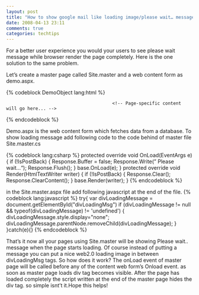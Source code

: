 ```yaml
---
layout: post
title: "How to show google mail like loading image/please wait… message while page data loads"
date: 2008-04-13 23:11
comments: true
categories: techtips
---
```

For a better user experience you would your users to see please wait message while browser render the page completely. Here is the one solution to the same problem.

Let’s create a master page called Site.master and a web content form as demo.aspx.
<!-- more -->
{% codeblock DemoObject lang:html %}
<title>Loading Demo</title>
    <form>
 
<div>
 
<!-- Page Header will go here... -->
 
</div>
 
<div>
 
 
                                            <!-- Page-specific content will go here... -->
                                         
 
</div>
 
<div>
 
<!-- Page Footer will go here... -->
 
</div>
{% endcodeblock %}

Demo.aspx is the web content form which fetches data from a database.
To show loading message add following code to the code behind of master file Site.master.cs

{% codeblock  lang:csharp %}
protected override void OnLoad(EventArgs e)
  {
  if (!IsPostBack)
  {
  Response.Buffer = false;
  Response.Write(” Please wait…“);
  Response.Flush();
  }
  base.OnLoad(e);
  }
  protected override void Render(HtmlTextWriter writer)
  {
  if (!IsPostBack)
  {
  Response.Clear();
  Response.ClearContent();
  }
  base.Render(writer);
  }
{% endcodeblock %}

in the Site.master.aspx file add following javascript at the end of the file.
{% codeblock  lang:javascript %}
 try{
 var divLoadingMessage =  document.getElementById("divLoadingMsg")
 if (divLoadingMessage != null && typeof(divLoadingMessage) != 'undefined')
        {
            divLoadingMessage.style.display="none";
            divLoadingMessage.parentNode.removeChild(divLoadingMessage);
        }
    }catch(e){}
{% endcodeblock %}

That’s it now all your pages using Site.master will be showing Please wait.. message when the page starts loading. Of course instead of putting a message you can put a nice web2.0 loading image in between divLoadingMsg tags.
So how does it work?
The onLoad event of master page will be called before any of the content web form’s Onload event. as soon as master page loads div tag becomes visible. After the page has loaded completely the script written at the end of the master page hides the div tag. so simple isnt’t it.Hope this helps!
